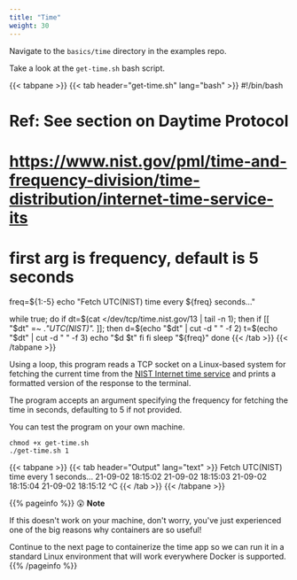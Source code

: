 ```yaml
---
title: "Time"
weight: 30
---
```


Navigate to the `basics/time` directory in the examples repo.

Take a look at the `get-time.sh` bash script.

<!-- markdownlint-disable -->
{{< tabpane >}}
{{< tab header="get-time.sh" lang="bash" >}}
#!/bin/bash

# Ref: See section on Daytime Protocol
# https://www.nist.gov/pml/time-and-frequency-division/time-distribution/internet-time-service-its

# first arg is frequency, default is 5 seconds
freq=${1:-5}
echo "Fetch UTC(NIST) time every ${freq} seconds..."

while true; do
  if dt=$(cat </dev/tcp/time.nist.gov/13 | tail -n 1); then
    if [[ "$dt" =~ .*"UTC(NIST)".* ]]; then
      d=$(echo "$dt" | cut -d " " -f 2)
      t=$(echo "$dt" | cut -d " " -f 3)
      echo "$d $t"
    fi
  fi
  sleep "${freq}"
done
{{< /tab >}}
{{< /tabpane >}}
<!-- markdownlint-restore -->

Using a loop, this program reads a TCP socket on a Linux-based system for
fetching the current time from the [NIST Internet time
service](https://www.nist.gov/pml/time-and-frequency-division/time-distribution/internet-time-service-its)
and prints a formatted version of the response to the terminal.

The program accepts an argument specifying the frequency for fetching the time
in seconds, defaulting to 5 if not provided.

You can test the program on your own machine.

```text
chmod +x get-time.sh
./get-time.sh 1
```

<!-- markdownlint-disable -->
{{< tabpane >}}
{{< tab header="Output" lang="text" >}}
Fetch UTC(NIST) time every 1 seconds...
21-09-02 18:15:02
21-09-02 18:15:03
21-09-02 18:15:04
21-09-02 18:15:12
^C
{{< /tab >}}
{{< /tabpane >}}
<!-- markdownlint-restore -->

<!-- markdownlint-disable --> 
{{% pageinfo %}}
&#x1F632; **Note**

If this doesn't work on your machine, don't worry, you've
just experienced one of the big reasons why containers are so useful!

Continue to the next page to containerize the time app so we can run it in a
standard Linux environment that will work everywhere Docker is supported.
{{% /pageinfo %}}
<!-- markdownlint-restore -->
